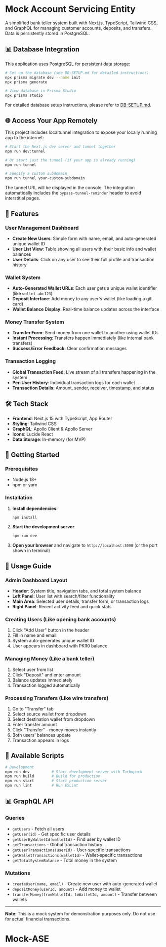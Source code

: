 # Mock Account Servicing Entity

A simplified bank teller system built with Next.js, TypeScript, Tailwind CSS, and GraphQL for managing customer accounts, deposits, and transfers. Data is persistently stored in PostgreSQL.

## 📊 Database Integration

This application uses PostgreSQL for persistent data storage:

```bash
# Set up the database (see DB-SETUP.md for detailed instructions)
npx prisma migrate dev --name init
npx prisma generate

# View database in Prisma Studio
npx prisma studio
```

For detailed database setup instructions, please refer to [DB-SETUP.md](DB-SETUP.md).

## 🌐 Access Your App Remotely

This project includes localtunnel integration to expose your locally running app to the internet:

```bash
# Start the Next.js dev server and tunnel together
npm run dev:tunnel

# Or start just the tunnel (if your app is already running)
npm run tunnel

# Specify a custom subdomain
npm run tunnel your-custom-subdomain
```

The tunnel URL will be displayed in the console. The integration automatically includes the `bypass-tunnel-reminder` header to avoid interstitial pages.

## 🚀 Features

### User Management Dashboard
- **Create New Users**: Simple form with name, email, and auto-generated unique wallet ID
- **User List View**: Table showing all users with their basic info and wallet balances  
- **User Details**: Click on any user to see their full profile and transaction history

### Wallet System
- **Auto-Generated Wallet URLs**: Each user gets a unique wallet identifier (like `wallet-abc123`)
- **Deposit Interface**: Add money to any user's wallet (like loading a gift card)
- **Wallet Balance Display**: Real-time balance updates across the interface

### Money Transfer System
- **Transfer Form**: Send money from one wallet to another using wallet IDs
- **Instant Processing**: Transfers happen immediately (like internal bank transfers)
- **Success/Error Feedback**: Clear confirmation messages

### Transaction Logging
- **Global Transaction Feed**: Live stream of all transfers happening in the system
- **Per-User History**: Individual transaction logs for each wallet
- **Transaction Details**: Amount, sender, receiver, timestamp, and status

## 🛠️ Tech Stack

- **Frontend**: Next.js 15 with TypeScript, App Router
- **Styling**: Tailwind CSS
- **GraphQL**: Apollo Client & Apollo Server
- **Icons**: Lucide React
- **Data Storage**: In-memory (for MVP)

## 🚀 Getting Started

### Prerequisites
- Node.js 18+ 
- npm or yarn

### Installation

1. **Install dependencies**:
   ```bash
   npm install
   ```

2. **Start the development server**:
   ```bash
   npm run dev
   ```

3. **Open your browser** and navigate to `http://localhost:3000` (or the port shown in terminal)

## 📱 Usage Guide

### Admin Dashboard Layout
- **Header**: System title, navigation tabs, and total system balance
- **Left Panel**: User list with search/filter functionality
- **Main Area**: Selected user details, transfer form, or transaction logs
- **Right Panel**: Recent activity feed and quick stats

### Creating Users (Like opening bank accounts)
1. Click "Add User" button in the header
2. Fill in name and email
3. System auto-generates unique wallet ID
4. User appears in dashboard with PKR0 balance

### Managing Money (Like a bank teller)
1. Select user from list
2. Click "Deposit" and enter amount
3. Balance updates immediately
4. Transaction logged automatically

### Processing Transfers (Like wire transfers)
1. Go to "Transfer" tab
2. Select source wallet from dropdown
3. Select destination wallet from dropdown
4. Enter transfer amount
5. Click "Transfer" - money moves instantly
6. Both users' balances update
7. Transaction appears in logs

## 🔧 Available Scripts

```bash
# Development
npm run dev          # Start development server with Turbopack
npm run build        # Build for production
npm run start        # Start production server
npm run lint         # Run ESLint
```

## 📊 GraphQL API

### Queries
- `getUsers` - Fetch all users
- `getUser(id)` - Get specific user details
- `getUserByWalletId(walletId)` - Find user by wallet ID
- `getTransactions` - Global transaction history
- `getUserTransactions(userId)` - User-specific transactions
- `getWalletTransactions(walletId)` - Wallet-specific transactions
- `getTotalSystemBalance` - Total money in the system

### Mutations
- `createUser(name, email)` - Create new user with auto-generated wallet
- `depositMoney(userId, amount)` - Add money to wallet
- `transferMoney(fromWalletId, toWalletId, amount)` - Transfer between wallets

---

**Note**: This is a mock system for demonstration purposes only. Do not use for actual financial transactions.
# Mock-ASE
